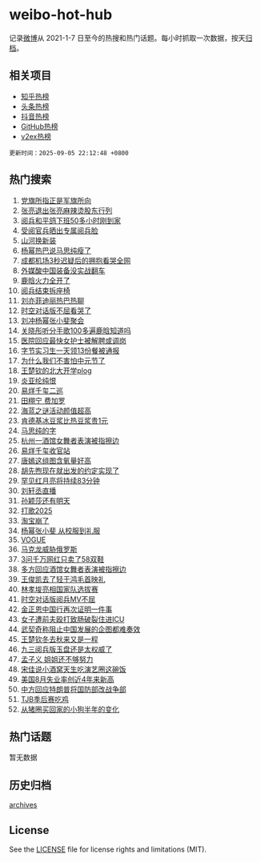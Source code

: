 # weibo-hot-hub

记录[微博](https://www.weibo.com)从 2021-1-7 日至今的热搜和热门话题。每小时抓取一次数据，按天[归档](archives)。

## 相关项目

- [知乎热榜](https://github.com/lonnyzhang423/zhihu-hot-hub)
- [头条热榜](https://github.com/lonnyzhang423/toutiao-hot-hub)
- [抖音热榜](https://github.com/lonnyzhang423/douyin-hot-hub)
- [GitHub热榜](https://github.com/lonnyzhang423/github-hot-hub)
- [v2ex热榜](https://github.com/lonnyzhang423/v2ex-hot-hub)


`更新时间：2025-09-05 22:12:48 +0800`

## 热门搜索

1. [党旗所指正是军旗所向](https://m.weibo.cn/search?containerid=100103type%3D1%26t%3D10%26q%3D%23%E5%85%9A%E6%97%97%E6%89%80%E6%8C%87%E6%AD%A3%E6%98%AF%E5%86%9B%E6%97%97%E6%89%80%E5%90%91%23&stream_entry_id=51&isnewpage=1&extparam=seat%3D1%26filter_type%3Drealtimehot%26stream_entry_id%3D51%26c_type%3D51%26pos%3D0%26q%3D%2523%25E5%2585%259A%25E6%2597%2597%25E6%2589%2580%25E6%258C%2587%25E6%25AD%25A3%25E6%2598%25AF%25E5%2586%259B%25E6%2597%2597%25E6%2589%2580%25E5%2590%2591%2523%26dgr%3D0%26cate%3D10103%26display_time%3D1757081567%26pre_seqid%3D17570815675050110790757)
1. [张亮退出张亮麻辣烫股东行列](https://m.weibo.cn/search?containerid=100103type%3D1%26t%3D10%26q%3D%23%E5%BC%A0%E4%BA%AE%E9%80%80%E5%87%BA%E5%BC%A0%E4%BA%AE%E9%BA%BB%E8%BE%A3%E7%83%AB%E8%82%A1%E4%B8%9C%E8%A1%8C%E5%88%97%23&stream_entry_id=31&isnewpage=1&extparam=seat%3D1%26stream_entry_id%3D31%26realpos%3D1%26flag%3D1%26lcate%3D5001%26filter_type%3Drealtimehot%26cate%3D5001%26c_type%3D31%26q%3D%2523%25E5%25BC%25A0%25E4%25BA%25AE%25E9%2580%2580%25E5%2587%25BA%25E5%25BC%25A0%25E4%25BA%25AE%25E9%25BA%25BB%25E8%25BE%25A3%25E7%2583%25AB%25E8%2582%25A1%25E4%25B8%259C%25E8%25A1%258C%25E5%2588%2597%2523%26pos%3D0%26dgr%3D0%26band_rank%3D1%26display_time%3D1757081567%26pre_seqid%3D17570815675050110790757)
1. [阅兵和平鸽下班50多小时刚到家](https://m.weibo.cn/search?containerid=100103type%3D1%26t%3D10%26q%3D%23%E9%98%85%E5%85%B5%E5%92%8C%E5%B9%B3%E9%B8%BD%E4%B8%8B%E7%8F%AD50%E5%A4%9A%E5%B0%8F%E6%97%B6%E5%88%9A%E5%88%B0%E5%AE%B6%23&stream_entry_id=31&isnewpage=1&extparam=seat%3D1%26stream_entry_id%3D31%26realpos%3D2%26flag%3D0%26lcate%3D5001%26filter_type%3Drealtimehot%26cate%3D5001%26c_type%3D31%26q%3D%2523%25E9%2598%2585%25E5%2585%25B5%25E5%2592%258C%25E5%25B9%25B3%25E9%25B8%25BD%25E4%25B8%258B%25E7%258F%25AD50%25E5%25A4%259A%25E5%25B0%258F%25E6%2597%25B6%25E5%2588%259A%25E5%2588%25B0%25E5%25AE%25B6%2523%26pos%3D1%26dgr%3D0%26band_rank%3D2%26display_time%3D1757081567%26pre_seqid%3D17570815675050110790757)
1. [受阅官兵晒出专属阅兵脸](https://m.weibo.cn/search?containerid=100103type%3D1%26t%3D10%26q%3D%23%E5%8F%97%E9%98%85%E5%AE%98%E5%85%B5%E6%99%92%E5%87%BA%E4%B8%93%E5%B1%9E%E9%98%85%E5%85%B5%E8%84%B8%23&stream_entry_id=31&isnewpage=1&extparam=seat%3D1%26stream_entry_id%3D31%26realpos%3D3%26flag%3D0%26lcate%3D5001%26filter_type%3Drealtimehot%26cate%3D5001%26c_type%3D31%26q%3D%2523%25E5%258F%2597%25E9%2598%2585%25E5%25AE%2598%25E5%2585%25B5%25E6%2599%2592%25E5%2587%25BA%25E4%25B8%2593%25E5%25B1%259E%25E9%2598%2585%25E5%2585%25B5%25E8%2584%25B8%2523%26pos%3D2%26dgr%3D0%26band_rank%3D3%26display_time%3D1757081567%26pre_seqid%3D17570815675050110790757)
1. [山河换新装](https://m.weibo.cn/search?containerid=100103type%3D1%26t%3D10%26q%3D%23%E5%B1%B1%E6%B2%B3%E6%8D%A2%E6%96%B0%E8%A3%85%23&stream_entry_id=31&isnewpage=1&extparam=seat%3D1%26adid%3D299779%26stream_entry_id%3D31%26is_ad_pos%3D1%26topic_ad%3D1%26lcate%3D5001%26filter_type%3Drealtimehot%26q%3D%2523%25E5%25B1%25B1%25E6%25B2%25B3%25E6%258D%25A2%25E6%2596%25B0%25E8%25A3%2585%2523%26c_type%3D31%26cate%3D5001%26pos%3D3%26dgr%3D0%26band_rank%3D4%26display_time%3D1757081567%26pre_seqid%3D17570815675050110790757)
1. [杨幂热巴说马思纯瘦了](https://m.weibo.cn/search?containerid=100103type%3D1%26t%3D10%26q%3D%23%E6%9D%A8%E5%B9%82%E7%83%AD%E5%B7%B4%E8%AF%B4%E9%A9%AC%E6%80%9D%E7%BA%AF%E7%98%A6%E4%BA%86%23&stream_entry_id=31&isnewpage=1&extparam=seat%3D1%26stream_entry_id%3D31%26realpos%3D4%26flag%3D2%26lcate%3D5001%26filter_type%3Drealtimehot%26cate%3D5001%26c_type%3D31%26q%3D%2523%25E6%259D%25A8%25E5%25B9%2582%25E7%2583%25AD%25E5%25B7%25B4%25E8%25AF%25B4%25E9%25A9%25AC%25E6%2580%259D%25E7%25BA%25AF%25E7%2598%25A6%25E4%25BA%2586%2523%26pos%3D4%26dgr%3D0%26band_rank%3D4%26display_time%3D1757081567%26pre_seqid%3D17570815675050110790757)
1. [成都机场3秒迟疑后的拥抱看哭全网](https://m.weibo.cn/search?containerid=100103type%3D1%26t%3D10%26q%3D%23%E6%88%90%E9%83%BD%E6%9C%BA%E5%9C%BA3%E7%A7%92%E8%BF%9F%E7%96%91%E5%90%8E%E7%9A%84%E6%8B%A5%E6%8A%B1%E7%9C%8B%E5%93%AD%E5%85%A8%E7%BD%91%23&stream_entry_id=31&isnewpage=1&extparam=seat%3D1%26stream_entry_id%3D31%26realpos%3D5%26flag%3D0%26lcate%3D5001%26filter_type%3Drealtimehot%26cate%3D5001%26c_type%3D31%26q%3D%2523%25E6%2588%2590%25E9%2583%25BD%25E6%259C%25BA%25E5%259C%25BA3%25E7%25A7%2592%25E8%25BF%259F%25E7%2596%2591%25E5%2590%258E%25E7%259A%2584%25E6%258B%25A5%25E6%258A%25B1%25E7%259C%258B%25E5%2593%25AD%25E5%2585%25A8%25E7%25BD%2591%2523%26pos%3D5%26dgr%3D0%26band_rank%3D5%26display_time%3D1757081567%26pre_seqid%3D17570815675050110790757)
1. [外媒酸中国装备没实战翻车](https://m.weibo.cn/search?containerid=100103type%3D1%26t%3D10%26q%3D%23%E5%A4%96%E5%AA%92%E9%85%B8%E4%B8%AD%E5%9B%BD%E8%A3%85%E5%A4%87%E6%B2%A1%E5%AE%9E%E6%88%98%E7%BF%BB%E8%BD%A6%23&stream_entry_id=31&isnewpage=1&extparam=seat%3D1%26stream_entry_id%3D31%26realpos%3D6%26flag%3D0%26lcate%3D5001%26filter_type%3Drealtimehot%26cate%3D5001%26c_type%3D31%26q%3D%2523%25E5%25A4%2596%25E5%25AA%2592%25E9%2585%25B8%25E4%25B8%25AD%25E5%259B%25BD%25E8%25A3%2585%25E5%25A4%2587%25E6%25B2%25A1%25E5%25AE%259E%25E6%2588%2598%25E7%25BF%25BB%25E8%25BD%25A6%2523%26pos%3D6%26dgr%3D0%26band_rank%3D6%26display_time%3D1757081567%26pre_seqid%3D17570815675050110790757)
1. [鹿晗火力全开了](https://m.weibo.cn/search?containerid=100103type%3D1%26t%3D10%26q%3D%E9%B9%BF%E6%99%97%E7%81%AB%E5%8A%9B%E5%85%A8%E5%BC%80%E4%BA%86&stream_entry_id=31&isnewpage=1&extparam=seat%3D1%26stream_entry_id%3D31%26realpos%3D7%26flag%3D1%26lcate%3D5001%26filter_type%3Drealtimehot%26cate%3D5001%26c_type%3D31%26q%3D%25E9%25B9%25BF%25E6%2599%2597%25E7%2581%25AB%25E5%258A%259B%25E5%2585%25A8%25E5%25BC%2580%25E4%25BA%2586%26pos%3D7%26dgr%3D0%26band_rank%3D7%26display_time%3D1757081567%26pre_seqid%3D17570815675050110790757)
1. [阅兵结束拆座椅](https://m.weibo.cn/search?containerid=100103type%3D1%26t%3D10%26q%3D%E9%98%85%E5%85%B5%E7%BB%93%E6%9D%9F%E6%8B%86%E5%BA%A7%E6%A4%85&stream_entry_id=31&isnewpage=1&extparam=seat%3D1%26stream_entry_id%3D31%26realpos%3D8%26flag%3D0%26lcate%3D5001%26filter_type%3Drealtimehot%26cate%3D5001%26c_type%3D31%26q%3D%25E9%2598%2585%25E5%2585%25B5%25E7%25BB%2593%25E6%259D%259F%25E6%258B%2586%25E5%25BA%25A7%25E6%25A4%2585%26pos%3D8%26dgr%3D0%26band_rank%3D8%26display_time%3D1757081567%26pre_seqid%3D17570815675050110790757)
1. [刘亦菲迪丽热巴热聊](https://m.weibo.cn/search?containerid=100103type%3D1%26t%3D10%26q%3D%23%E5%88%98%E4%BA%A6%E8%8F%B2%E8%BF%AA%E4%B8%BD%E7%83%AD%E5%B7%B4%E7%83%AD%E8%81%8A%23&stream_entry_id=31&isnewpage=1&extparam=seat%3D1%26stream_entry_id%3D31%26realpos%3D9%26flag%3D1%26lcate%3D5001%26filter_type%3Drealtimehot%26cate%3D5001%26c_type%3D31%26q%3D%2523%25E5%2588%2598%25E4%25BA%25A6%25E8%258F%25B2%25E8%25BF%25AA%25E4%25B8%25BD%25E7%2583%25AD%25E5%25B7%25B4%25E7%2583%25AD%25E8%2581%258A%2523%26pos%3D9%26dgr%3D0%26band_rank%3D9%26display_time%3D1757081567%26pre_seqid%3D17570815675050110790757)
1. [时空对话版不屈看哭了](https://m.weibo.cn/search?containerid=100103type%3D1%26t%3D10%26q%3D%23%E6%97%B6%E7%A9%BA%E5%AF%B9%E8%AF%9D%E7%89%88%E4%B8%8D%E5%B1%88%E7%9C%8B%E5%93%AD%E4%BA%86%23&stream_entry_id=31&isnewpage=1&extparam=seat%3D1%26stream_entry_id%3D31%26realpos%3D10%26flag%3D1%26lcate%3D5001%26filter_type%3Drealtimehot%26cate%3D5001%26c_type%3D31%26q%3D%2523%25E6%2597%25B6%25E7%25A9%25BA%25E5%25AF%25B9%25E8%25AF%259D%25E7%2589%2588%25E4%25B8%258D%25E5%25B1%2588%25E7%259C%258B%25E5%2593%25AD%25E4%25BA%2586%2523%26pos%3D10%26dgr%3D0%26band_rank%3D10%26display_time%3D1757081567%26pre_seqid%3D17570815675050110790757)
1. [刘冲杨幂张小斐聚会](https://m.weibo.cn/search?containerid=100103type%3D1%26t%3D10%26q%3D%23%E5%88%98%E5%86%B2%E6%9D%A8%E5%B9%82%E5%BC%A0%E5%B0%8F%E6%96%90%E8%81%9A%E4%BC%9A%23&stream_entry_id=31&isnewpage=1&extparam=seat%3D1%26stream_entry_id%3D31%26realpos%3D11%26flag%3D1%26lcate%3D5001%26filter_type%3Drealtimehot%26cate%3D5001%26c_type%3D31%26q%3D%2523%25E5%2588%2598%25E5%2586%25B2%25E6%259D%25A8%25E5%25B9%2582%25E5%25BC%25A0%25E5%25B0%258F%25E6%2596%2590%25E8%2581%259A%25E4%25BC%259A%2523%26pos%3D11%26dgr%3D0%26band_rank%3D11%26display_time%3D1757081567%26pre_seqid%3D17570815675050110790757)
1. [关晓彤听分手歌100多遍鹿晗知道吗](https://m.weibo.cn/search?containerid=100103type%3D1%26t%3D10%26q%3D%E5%85%B3%E6%99%93%E5%BD%A4%E5%90%AC%E5%88%86%E6%89%8B%E6%AD%8C100%E5%A4%9A%E9%81%8D%E9%B9%BF%E6%99%97%E7%9F%A5%E9%81%93%E5%90%97&stream_entry_id=31&isnewpage=1&extparam=seat%3D1%26stream_entry_id%3D31%26realpos%3D12%26flag%3D1%26lcate%3D5001%26filter_type%3Drealtimehot%26cate%3D5001%26c_type%3D31%26q%3D%25E5%2585%25B3%25E6%2599%2593%25E5%25BD%25A4%25E5%2590%25AC%25E5%2588%2586%25E6%2589%258B%25E6%25AD%258C100%25E5%25A4%259A%25E9%2581%258D%25E9%25B9%25BF%25E6%2599%2597%25E7%259F%25A5%25E9%2581%2593%25E5%2590%2597%26pos%3D12%26dgr%3D0%26band_rank%3D12%26display_time%3D1757081567%26pre_seqid%3D17570815675050110790757)
1. [医院回应最快女护士被解聘或调岗](https://m.weibo.cn/search?containerid=100103type%3D1%26t%3D10%26q%3D%23%E5%8C%BB%E9%99%A2%E5%9B%9E%E5%BA%94%E6%9C%80%E5%BF%AB%E5%A5%B3%E6%8A%A4%E5%A3%AB%E8%A2%AB%E8%A7%A3%E8%81%98%E6%88%96%E8%B0%83%E5%B2%97%23&stream_entry_id=31&isnewpage=1&extparam=seat%3D1%26stream_entry_id%3D31%26realpos%3D13%26flag%3D0%26lcate%3D5001%26filter_type%3Drealtimehot%26cate%3D5001%26c_type%3D31%26q%3D%2523%25E5%258C%25BB%25E9%2599%25A2%25E5%259B%259E%25E5%25BA%2594%25E6%259C%2580%25E5%25BF%25AB%25E5%25A5%25B3%25E6%258A%25A4%25E5%25A3%25AB%25E8%25A2%25AB%25E8%25A7%25A3%25E8%2581%2598%25E6%2588%2596%25E8%25B0%2583%25E5%25B2%2597%2523%26pos%3D13%26dgr%3D0%26band_rank%3D13%26display_time%3D1757081567%26pre_seqid%3D17570815675050110790757)
1. [字节实习生一天领13份餐被通报](https://m.weibo.cn/search?containerid=100103type%3D1%26t%3D10%26q%3D%23%E5%AD%97%E8%8A%82%E5%AE%9E%E4%B9%A0%E7%94%9F%E4%B8%80%E5%A4%A9%E9%A2%8613%E4%BB%BD%E9%A4%90%E8%A2%AB%E9%80%9A%E6%8A%A5%23&stream_entry_id=31&isnewpage=1&extparam=seat%3D1%26stream_entry_id%3D31%26realpos%3D14%26flag%3D0%26lcate%3D5001%26filter_type%3Drealtimehot%26cate%3D5001%26c_type%3D31%26q%3D%2523%25E5%25AD%2597%25E8%258A%2582%25E5%25AE%259E%25E4%25B9%25A0%25E7%2594%259F%25E4%25B8%2580%25E5%25A4%25A9%25E9%25A2%258613%25E4%25BB%25BD%25E9%25A4%2590%25E8%25A2%25AB%25E9%2580%259A%25E6%258A%25A5%2523%26pos%3D14%26dgr%3D0%26band_rank%3D14%26display_time%3D1757081567%26pre_seqid%3D17570815675050110790757)
1. [为什么我们不害怕中元节了](https://m.weibo.cn/search?containerid=100103type%3D1%26t%3D10%26q%3D%E4%B8%BA%E4%BB%80%E4%B9%88%E6%88%91%E4%BB%AC%E4%B8%8D%E5%AE%B3%E6%80%95%E4%B8%AD%E5%85%83%E8%8A%82%E4%BA%86&stream_entry_id=31&isnewpage=1&extparam=seat%3D1%26stream_entry_id%3D31%26realpos%3D15%26flag%3D0%26lcate%3D5001%26filter_type%3Drealtimehot%26cate%3D5001%26c_type%3D31%26q%3D%25E4%25B8%25BA%25E4%25BB%2580%25E4%25B9%2588%25E6%2588%2591%25E4%25BB%25AC%25E4%25B8%258D%25E5%25AE%25B3%25E6%2580%2595%25E4%25B8%25AD%25E5%2585%2583%25E8%258A%2582%25E4%25BA%2586%26pos%3D15%26dgr%3D0%26band_rank%3D15%26display_time%3D1757081567%26pre_seqid%3D17570815675050110790757)
1. [王楚钦的北大开学plog](https://m.weibo.cn/search?containerid=100103type%3D1%26t%3D10%26q%3D%E7%8E%8B%E6%A5%9A%E9%92%A6%E7%9A%84%E5%8C%97%E5%A4%A7%E5%BC%80%E5%AD%A6plog&stream_entry_id=31&isnewpage=1&extparam=seat%3D1%26stream_entry_id%3D31%26realpos%3D16%26flag%3D1%26lcate%3D5001%26filter_type%3Drealtimehot%26cate%3D5001%26c_type%3D31%26q%3D%25E7%258E%258B%25E6%25A5%259A%25E9%2592%25A6%25E7%259A%2584%25E5%258C%2597%25E5%25A4%25A7%25E5%25BC%2580%25E5%25AD%25A6plog%26pos%3D16%26dgr%3D0%26band_rank%3D16%26display_time%3D1757081567%26pre_seqid%3D17570815675050110790757)
1. [炎亚纶纯恨](https://m.weibo.cn/search?containerid=100103type%3D1%26t%3D10%26q%3D%E7%82%8E%E4%BA%9A%E7%BA%B6%E7%BA%AF%E6%81%A8&stream_entry_id=31&isnewpage=1&extparam=seat%3D1%26stream_entry_id%3D31%26realpos%3D17%26flag%3D0%26lcate%3D5001%26filter_type%3Drealtimehot%26cate%3D5001%26c_type%3D31%26q%3D%25E7%2582%258E%25E4%25BA%259A%25E7%25BA%25B6%25E7%25BA%25AF%25E6%2581%25A8%26pos%3D17%26dgr%3D0%26band_rank%3D17%26display_time%3D1757081567%26pre_seqid%3D17570815675050110790757)
1. [易烊千玺二巡](https://m.weibo.cn/search?containerid=100103type%3D1%26t%3D10%26q%3D%E6%98%93%E7%83%8A%E5%8D%83%E7%8E%BA%E4%BA%8C%E5%B7%A1&stream_entry_id=31&isnewpage=1&extparam=seat%3D1%26stream_entry_id%3D31%26realpos%3D18%26flag%3D1%26lcate%3D5001%26filter_type%3Drealtimehot%26cate%3D5001%26c_type%3D31%26q%3D%25E6%2598%2593%25E7%2583%258A%25E5%258D%2583%25E7%258E%25BA%25E4%25BA%258C%25E5%25B7%25A1%26pos%3D18%26dgr%3D0%26band_rank%3D18%26display_time%3D1757081567%26pre_seqid%3D17570815675050110790757)
1. [田栩宁 费加罗](https://m.weibo.cn/search?containerid=100103type%3D1%26t%3D10%26q%3D%E7%94%B0%E6%A0%A9%E5%AE%81+%E8%B4%B9%E5%8A%A0%E7%BD%97&stream_entry_id=31&isnewpage=1&extparam=seat%3D1%26stream_entry_id%3D31%26realpos%3D19%26flag%3D0%26lcate%3D5001%26filter_type%3Drealtimehot%26cate%3D5001%26c_type%3D31%26q%3D%25E7%2594%25B0%25E6%25A0%25A9%25E5%25AE%2581%2520%25E8%25B4%25B9%25E5%258A%25A0%25E7%25BD%2597%26pos%3D19%26dgr%3D0%26band_rank%3D19%26display_time%3D1757081567%26pre_seqid%3D17570815675050110790757)
1. [海蓝之谜活动颜值超高](https://m.weibo.cn/search?containerid=100103type%3D1%26t%3D10%26q%3D%23%E6%B5%B7%E8%93%9D%E4%B9%8B%E8%B0%9C%E6%B4%BB%E5%8A%A8%E9%A2%9C%E5%80%BC%E8%B6%85%E9%AB%98%23&stream_entry_id=31&isnewpage=1&extparam=seat%3D1%26stream_entry_id%3D31%26realpos%3D20%26flag%3D1%26lcate%3D5001%26filter_type%3Drealtimehot%26cate%3D5001%26c_type%3D31%26q%3D%2523%25E6%25B5%25B7%25E8%2593%259D%25E4%25B9%258B%25E8%25B0%259C%25E6%25B4%25BB%25E5%258A%25A8%25E9%25A2%259C%25E5%2580%25BC%25E8%25B6%2585%25E9%25AB%2598%2523%26pos%3D20%26dgr%3D0%26band_rank%3D20%26display_time%3D1757081567%26pre_seqid%3D17570815675050110790757)
1. [肯德基冰豆浆比热豆浆贵1元](https://m.weibo.cn/search?containerid=100103type%3D1%26t%3D10%26q%3D%E8%82%AF%E5%BE%B7%E5%9F%BA%E5%86%B0%E8%B1%86%E6%B5%86%E6%AF%94%E7%83%AD%E8%B1%86%E6%B5%86%E8%B4%B51%E5%85%83&stream_entry_id=31&isnewpage=1&extparam=seat%3D1%26stream_entry_id%3D31%26realpos%3D21%26flag%3D0%26lcate%3D5001%26filter_type%3Drealtimehot%26cate%3D5001%26c_type%3D31%26q%3D%25E8%2582%25AF%25E5%25BE%25B7%25E5%259F%25BA%25E5%2586%25B0%25E8%25B1%2586%25E6%25B5%2586%25E6%25AF%2594%25E7%2583%25AD%25E8%25B1%2586%25E6%25B5%2586%25E8%25B4%25B51%25E5%2585%2583%26pos%3D21%26dgr%3D0%26band_rank%3D21%26display_time%3D1757081567%26pre_seqid%3D17570815675050110790757)
1. [马思纯的字](https://m.weibo.cn/search?containerid=100103type%3D1%26t%3D10%26q%3D%23%E9%A9%AC%E6%80%9D%E7%BA%AF%E7%9A%84%E5%AD%97%23&stream_entry_id=31&isnewpage=1&extparam=seat%3D1%26stream_entry_id%3D31%26realpos%3D22%26flag%3D2%26lcate%3D5001%26filter_type%3Drealtimehot%26cate%3D5001%26c_type%3D31%26q%3D%2523%25E9%25A9%25AC%25E6%2580%259D%25E7%25BA%25AF%25E7%259A%2584%25E5%25AD%2597%2523%26pos%3D22%26dgr%3D0%26band_rank%3D22%26display_time%3D1757081567%26pre_seqid%3D17570815675050110790757)
1. [杭州一酒馆女舞者表演被指擦边](https://m.weibo.cn/search?containerid=100103type%3D1%26t%3D10%26q%3D%23%E6%9D%AD%E5%B7%9E%E4%B8%80%E9%85%92%E9%A6%86%E5%A5%B3%E8%88%9E%E8%80%85%E8%A1%A8%E6%BC%94%E8%A2%AB%E6%8C%87%E6%93%A6%E8%BE%B9%23&stream_entry_id=31&isnewpage=1&extparam=seat%3D1%26stream_entry_id%3D31%26realpos%3D23%26flag%3D1%26lcate%3D5001%26filter_type%3Drealtimehot%26cate%3D5001%26c_type%3D31%26q%3D%2523%25E6%259D%25AD%25E5%25B7%259E%25E4%25B8%2580%25E9%2585%2592%25E9%25A6%2586%25E5%25A5%25B3%25E8%2588%259E%25E8%2580%2585%25E8%25A1%25A8%25E6%25BC%2594%25E8%25A2%25AB%25E6%258C%2587%25E6%2593%25A6%25E8%25BE%25B9%2523%26pos%3D23%26dgr%3D0%26band_rank%3D23%26display_time%3D1757081567%26pre_seqid%3D17570815675050110790757)
1. [易烊千玺收官站](https://m.weibo.cn/search?containerid=100103type%3D1%26t%3D10%26q%3D%E6%98%93%E7%83%8A%E5%8D%83%E7%8E%BA%E6%94%B6%E5%AE%98%E7%AB%99&stream_entry_id=31&isnewpage=1&extparam=seat%3D1%26stream_entry_id%3D31%26realpos%3D24%26flag%3D1%26lcate%3D5001%26filter_type%3Drealtimehot%26cate%3D5001%26c_type%3D31%26q%3D%25E6%2598%2593%25E7%2583%258A%25E5%258D%2583%25E7%258E%25BA%25E6%2594%25B6%25E5%25AE%2598%25E7%25AB%2599%26pos%3D24%26dgr%3D0%26band_rank%3D24%26display_time%3D1757081567%26pre_seqid%3D17570815675050110790757)
1. [唐嫣这组图含氧量好高](https://m.weibo.cn/search?containerid=100103type%3D1%26t%3D10%26q%3D%E5%94%90%E5%AB%A3%E8%BF%99%E7%BB%84%E5%9B%BE%E5%90%AB%E6%B0%A7%E9%87%8F%E5%A5%BD%E9%AB%98&stream_entry_id=31&isnewpage=1&extparam=seat%3D1%26stream_entry_id%3D31%26realpos%3D25%26flag%3D0%26lcate%3D5001%26filter_type%3Drealtimehot%26cate%3D5001%26c_type%3D31%26q%3D%25E5%2594%2590%25E5%25AB%25A3%25E8%25BF%2599%25E7%25BB%2584%25E5%259B%25BE%25E5%2590%25AB%25E6%25B0%25A7%25E9%2587%258F%25E5%25A5%25BD%25E9%25AB%2598%26pos%3D25%26dgr%3D0%26band_rank%3D25%26display_time%3D1757081567%26pre_seqid%3D17570815675050110790757)
1. [胡先煦现在就出发的约定实现了](https://m.weibo.cn/search?containerid=100103type%3D1%26t%3D10%26q%3D%E8%83%A1%E5%85%88%E7%85%A6%E7%8E%B0%E5%9C%A8%E5%B0%B1%E5%87%BA%E5%8F%91%E7%9A%84%E7%BA%A6%E5%AE%9A%E5%AE%9E%E7%8E%B0%E4%BA%86&stream_entry_id=31&isnewpage=1&extparam=seat%3D1%26stream_entry_id%3D31%26realpos%3D26%26flag%3D1%26lcate%3D5001%26filter_type%3Drealtimehot%26cate%3D5001%26c_type%3D31%26q%3D%25E8%2583%25A1%25E5%2585%2588%25E7%2585%25A6%25E7%258E%25B0%25E5%259C%25A8%25E5%25B0%25B1%25E5%2587%25BA%25E5%258F%2591%25E7%259A%2584%25E7%25BA%25A6%25E5%25AE%259A%25E5%25AE%259E%25E7%258E%25B0%25E4%25BA%2586%26pos%3D26%26dgr%3D0%26band_rank%3D26%26display_time%3D1757081567%26pre_seqid%3D17570815675050110790757)
1. [罕见红月亮将持续83分钟](https://m.weibo.cn/search?containerid=100103type%3D1%26t%3D10%26q%3D%23%E7%BD%95%E8%A7%81%E7%BA%A2%E6%9C%88%E4%BA%AE%E5%B0%86%E6%8C%81%E7%BB%AD83%E5%88%86%E9%92%9F%23&stream_entry_id=31&isnewpage=1&extparam=seat%3D1%26stream_entry_id%3D31%26realpos%3D27%26flag%3D0%26lcate%3D5001%26filter_type%3Drealtimehot%26cate%3D5001%26c_type%3D31%26q%3D%2523%25E7%25BD%2595%25E8%25A7%2581%25E7%25BA%25A2%25E6%259C%2588%25E4%25BA%25AE%25E5%25B0%2586%25E6%258C%2581%25E7%25BB%25AD83%25E5%2588%2586%25E9%2592%259F%2523%26pos%3D27%26dgr%3D0%26band_rank%3D27%26display_time%3D1757081567%26pre_seqid%3D17570815675050110790757)
1. [刘轩丞直播](https://m.weibo.cn/search?containerid=100103type%3D1%26t%3D10%26q%3D%23%E5%88%98%E8%BD%A9%E4%B8%9E%E7%9B%B4%E6%92%AD%23&stream_entry_id=31&isnewpage=1&extparam=seat%3D1%26stream_entry_id%3D31%26realpos%3D28%26flag%3D0%26lcate%3D5001%26filter_type%3Drealtimehot%26cate%3D5001%26c_type%3D31%26q%3D%2523%25E5%2588%2598%25E8%25BD%25A9%25E4%25B8%259E%25E7%259B%25B4%25E6%2592%25AD%2523%26pos%3D28%26dgr%3D0%26band_rank%3D28%26display_time%3D1757081567%26pre_seqid%3D17570815675050110790757)
1. [孙颖莎还有明天](https://m.weibo.cn/search?containerid=100103type%3D1%26t%3D10%26q%3D%23%E5%AD%99%E9%A2%96%E8%8E%8E%E8%BF%98%E6%9C%89%E6%98%8E%E5%A4%A9%23&stream_entry_id=31&isnewpage=1&extparam=seat%3D1%26stream_entry_id%3D31%26realpos%3D29%26flag%3D1%26lcate%3D5001%26filter_type%3Drealtimehot%26cate%3D5001%26c_type%3D31%26q%3D%2523%25E5%25AD%2599%25E9%25A2%2596%25E8%258E%258E%25E8%25BF%2598%25E6%259C%2589%25E6%2598%258E%25E5%25A4%25A9%2523%26pos%3D29%26dgr%3D0%26band_rank%3D29%26display_time%3D1757081567%26pre_seqid%3D17570815675050110790757)
1. [打歌2025](https://m.weibo.cn/search?containerid=100103type%3D1%26t%3D10%26q%3D%E6%89%93%E6%AD%8C2025&stream_entry_id=31&isnewpage=1&extparam=seat%3D1%26stream_entry_id%3D31%26realpos%3D30%26flag%3D1%26lcate%3D5001%26filter_type%3Drealtimehot%26cate%3D5001%26c_type%3D31%26q%3D%25E6%2589%2593%25E6%25AD%258C2025%26pos%3D30%26dgr%3D0%26band_rank%3D30%26display_time%3D1757081567%26pre_seqid%3D17570815675050110790757)
1. [淘宝崩了](https://m.weibo.cn/search?containerid=100103type%3D1%26t%3D10%26q%3D%E6%B7%98%E5%AE%9D%E5%B4%A9%E4%BA%86&stream_entry_id=31&isnewpage=1&extparam=seat%3D1%26stream_entry_id%3D31%26realpos%3D31%26flag%3D1%26lcate%3D5001%26filter_type%3Drealtimehot%26cate%3D5001%26c_type%3D31%26q%3D%25E6%25B7%2598%25E5%25AE%259D%25E5%25B4%25A9%25E4%25BA%2586%26pos%3D31%26dgr%3D0%26band_rank%3D31%26display_time%3D1757081567%26pre_seqid%3D17570815675050110790757)
1. [杨幂张小斐 从校服到礼服](https://m.weibo.cn/search?containerid=100103type%3D1%26t%3D10%26q%3D%E6%9D%A8%E5%B9%82%E5%BC%A0%E5%B0%8F%E6%96%90+%E4%BB%8E%E6%A0%A1%E6%9C%8D%E5%88%B0%E7%A4%BC%E6%9C%8D&stream_entry_id=31&isnewpage=1&extparam=seat%3D1%26stream_entry_id%3D31%26realpos%3D32%26flag%3D0%26lcate%3D5001%26filter_type%3Drealtimehot%26cate%3D5001%26c_type%3D31%26q%3D%25E6%259D%25A8%25E5%25B9%2582%25E5%25BC%25A0%25E5%25B0%258F%25E6%2596%2590%2520%25E4%25BB%258E%25E6%25A0%25A1%25E6%259C%258D%25E5%2588%25B0%25E7%25A4%25BC%25E6%259C%258D%26pos%3D32%26dgr%3D0%26band_rank%3D32%26display_time%3D1757081567%26pre_seqid%3D17570815675050110790757)
1. [VOGUE](https://m.weibo.cn/search?containerid=100103type%3D1%26t%3D10%26q%3DVOGUE&stream_entry_id=31&isnewpage=1&extparam=seat%3D1%26stream_entry_id%3D31%26realpos%3D33%26flag%3D0%26lcate%3D5001%26filter_type%3Drealtimehot%26cate%3D5001%26c_type%3D31%26q%3DVOGUE%26pos%3D33%26dgr%3D0%26band_rank%3D33%26display_time%3D1757081567%26pre_seqid%3D17570815675050110790757)
1. [马克龙威胁俄罗斯](https://m.weibo.cn/search?containerid=100103type%3D1%26t%3D10%26q%3D%E9%A9%AC%E5%85%8B%E9%BE%99%E5%A8%81%E8%83%81%E4%BF%84%E7%BD%97%E6%96%AF&stream_entry_id=31&isnewpage=1&extparam=seat%3D1%26stream_entry_id%3D31%26realpos%3D34%26flag%3D0%26lcate%3D5001%26filter_type%3Drealtimehot%26cate%3D5001%26c_type%3D31%26q%3D%25E9%25A9%25AC%25E5%2585%258B%25E9%25BE%2599%25E5%25A8%2581%25E8%2583%2581%25E4%25BF%2584%25E7%25BD%2597%25E6%2596%25AF%26pos%3D34%26dgr%3D0%26band_rank%3D34%26display_time%3D1757081567%26pre_seqid%3D17570815675050110790757)
1. [3问千万网红只卖了58双鞋](https://m.weibo.cn/search?containerid=100103type%3D1%26t%3D10%26q%3D%233%E9%97%AE%E5%8D%83%E4%B8%87%E7%BD%91%E7%BA%A2%E5%8F%AA%E5%8D%96%E4%BA%8658%E5%8F%8C%E9%9E%8B%23&stream_entry_id=31&isnewpage=1&extparam=seat%3D1%26stream_entry_id%3D31%26realpos%3D35%26flag%3D1%26lcate%3D5001%26filter_type%3Drealtimehot%26cate%3D5001%26c_type%3D31%26q%3D%25233%25E9%2597%25AE%25E5%258D%2583%25E4%25B8%2587%25E7%25BD%2591%25E7%25BA%25A2%25E5%258F%25AA%25E5%258D%2596%25E4%25BA%258658%25E5%258F%258C%25E9%259E%258B%2523%26pos%3D35%26dgr%3D0%26band_rank%3D35%26display_time%3D1757081567%26pre_seqid%3D17570815675050110790757)
1. [多方回应酒馆女舞者表演被指擦边](https://m.weibo.cn/search?containerid=100103type%3D1%26t%3D10%26q%3D%23%E5%A4%9A%E6%96%B9%E5%9B%9E%E5%BA%94%E9%85%92%E9%A6%86%E5%A5%B3%E8%88%9E%E8%80%85%E8%A1%A8%E6%BC%94%E8%A2%AB%E6%8C%87%E6%93%A6%E8%BE%B9%23&stream_entry_id=31&isnewpage=1&extparam=seat%3D1%26stream_entry_id%3D31%26realpos%3D36%26flag%3D0%26lcate%3D5001%26filter_type%3Drealtimehot%26cate%3D5001%26c_type%3D31%26q%3D%2523%25E5%25A4%259A%25E6%2596%25B9%25E5%259B%259E%25E5%25BA%2594%25E9%2585%2592%25E9%25A6%2586%25E5%25A5%25B3%25E8%2588%259E%25E8%2580%2585%25E8%25A1%25A8%25E6%25BC%2594%25E8%25A2%25AB%25E6%258C%2587%25E6%2593%25A6%25E8%25BE%25B9%2523%26pos%3D36%26dgr%3D0%26band_rank%3D36%26display_time%3D1757081567%26pre_seqid%3D17570815675050110790757)
1. [王俊凯去了轻于鸿毛首映礼](https://m.weibo.cn/search?containerid=100103type%3D1%26t%3D10%26q%3D%23%E7%8E%8B%E4%BF%8A%E5%87%AF%E5%8E%BB%E4%BA%86%E8%BD%BB%E4%BA%8E%E9%B8%BF%E6%AF%9B%E9%A6%96%E6%98%A0%E7%A4%BC%23&stream_entry_id=31&isnewpage=1&extparam=seat%3D1%26stream_entry_id%3D31%26realpos%3D37%26flag%3D0%26lcate%3D5001%26filter_type%3Drealtimehot%26cate%3D5001%26c_type%3D31%26q%3D%2523%25E7%258E%258B%25E4%25BF%258A%25E5%2587%25AF%25E5%258E%25BB%25E4%25BA%2586%25E8%25BD%25BB%25E4%25BA%258E%25E9%25B8%25BF%25E6%25AF%259B%25E9%25A6%2596%25E6%2598%25A0%25E7%25A4%25BC%2523%26pos%3D37%26dgr%3D0%26band_rank%3D37%26display_time%3D1757081567%26pre_seqid%3D17570815675050110790757)
1. [林孝埈亮相国家队选拔赛](https://m.weibo.cn/search?containerid=100103type%3D1%26t%3D10%26q%3D%23%E6%9E%97%E5%AD%9D%E5%9F%88%E4%BA%AE%E7%9B%B8%E5%9B%BD%E5%AE%B6%E9%98%9F%E9%80%89%E6%8B%94%E8%B5%9B%23&stream_entry_id=31&isnewpage=1&extparam=seat%3D1%26stream_entry_id%3D31%26realpos%3D38%26flag%3D1%26lcate%3D5001%26filter_type%3Drealtimehot%26cate%3D5001%26c_type%3D31%26q%3D%2523%25E6%259E%2597%25E5%25AD%259D%25E5%259F%2588%25E4%25BA%25AE%25E7%259B%25B8%25E5%259B%25BD%25E5%25AE%25B6%25E9%2598%259F%25E9%2580%2589%25E6%258B%2594%25E8%25B5%259B%2523%26pos%3D38%26dgr%3D0%26band_rank%3D38%26display_time%3D1757081567%26pre_seqid%3D17570815675050110790757)
1. [时空对话版阅兵MV不屈](https://m.weibo.cn/search?containerid=100103type%3D1%26t%3D10%26q%3D%23%E6%97%B6%E7%A9%BA%E5%AF%B9%E8%AF%9D%E7%89%88%E9%98%85%E5%85%B5MV%E4%B8%8D%E5%B1%88%23&stream_entry_id=31&isnewpage=1&extparam=seat%3D1%26stream_entry_id%3D31%26realpos%3D39%26flag%3D1%26lcate%3D5001%26filter_type%3Drealtimehot%26cate%3D5001%26c_type%3D31%26q%3D%2523%25E6%2597%25B6%25E7%25A9%25BA%25E5%25AF%25B9%25E8%25AF%259D%25E7%2589%2588%25E9%2598%2585%25E5%2585%25B5MV%25E4%25B8%258D%25E5%25B1%2588%2523%26pos%3D39%26dgr%3D0%26band_rank%3D39%26display_time%3D1757081567%26pre_seqid%3D17570815675050110790757)
1. [金正恩中国行再次证明一件事](https://m.weibo.cn/search?containerid=100103type%3D1%26t%3D10%26q%3D%23%E9%87%91%E6%AD%A3%E6%81%A9%E4%B8%AD%E5%9B%BD%E8%A1%8C%E5%86%8D%E6%AC%A1%E8%AF%81%E6%98%8E%E4%B8%80%E4%BB%B6%E4%BA%8B%23&stream_entry_id=31&isnewpage=1&extparam=seat%3D1%26stream_entry_id%3D31%26realpos%3D40%26flag%3D1%26lcate%3D5001%26filter_type%3Drealtimehot%26cate%3D5001%26c_type%3D31%26q%3D%2523%25E9%2587%2591%25E6%25AD%25A3%25E6%2581%25A9%25E4%25B8%25AD%25E5%259B%25BD%25E8%25A1%258C%25E5%2586%258D%25E6%25AC%25A1%25E8%25AF%2581%25E6%2598%258E%25E4%25B8%2580%25E4%25BB%25B6%25E4%25BA%258B%2523%26pos%3D40%26dgr%3D0%26band_rank%3D40%26display_time%3D1757081567%26pre_seqid%3D17570815675050110790757)
1. [女子遭前夫殴打致肠破裂住进ICU](https://m.weibo.cn/search?containerid=100103type%3D1%26t%3D10%26q%3D%23%E5%A5%B3%E5%AD%90%E9%81%AD%E5%89%8D%E5%A4%AB%E6%AE%B4%E6%89%93%E8%87%B4%E8%82%A0%E7%A0%B4%E8%A3%82%E4%BD%8F%E8%BF%9BICU%23&stream_entry_id=31&isnewpage=1&extparam=seat%3D1%26stream_entry_id%3D31%26realpos%3D41%26flag%3D0%26lcate%3D5001%26filter_type%3Drealtimehot%26cate%3D5001%26c_type%3D31%26q%3D%2523%25E5%25A5%25B3%25E5%25AD%2590%25E9%2581%25AD%25E5%2589%258D%25E5%25A4%25AB%25E6%25AE%25B4%25E6%2589%2593%25E8%2587%25B4%25E8%2582%25A0%25E7%25A0%25B4%25E8%25A3%2582%25E4%25BD%258F%25E8%25BF%259BICU%2523%26pos%3D41%26dgr%3D0%26band_rank%3D41%26display_time%3D1757081567%26pre_seqid%3D17570815675050110790757)
1. [武契奇称阻止中国发展的企图都难奏效](https://m.weibo.cn/search?containerid=100103type%3D1%26t%3D10%26q%3D%23%E6%AD%A6%E5%A5%91%E5%A5%87%E7%A7%B0%E9%98%BB%E6%AD%A2%E4%B8%AD%E5%9B%BD%E5%8F%91%E5%B1%95%E7%9A%84%E4%BC%81%E5%9B%BE%E9%83%BD%E9%9A%BE%E5%A5%8F%E6%95%88%23&stream_entry_id=31&isnewpage=1&extparam=seat%3D1%26stream_entry_id%3D31%26realpos%3D42%26flag%3D1%26lcate%3D5001%26filter_type%3Drealtimehot%26cate%3D5001%26c_type%3D31%26q%3D%2523%25E6%25AD%25A6%25E5%25A5%2591%25E5%25A5%2587%25E7%25A7%25B0%25E9%2598%25BB%25E6%25AD%25A2%25E4%25B8%25AD%25E5%259B%25BD%25E5%258F%2591%25E5%25B1%2595%25E7%259A%2584%25E4%25BC%2581%25E5%259B%25BE%25E9%2583%25BD%25E9%259A%25BE%25E5%25A5%258F%25E6%2595%2588%2523%26pos%3D42%26dgr%3D0%26band_rank%3D42%26display_time%3D1757081567%26pre_seqid%3D17570815675050110790757)
1. [王楚钦冬去秋来又是一程](https://m.weibo.cn/search?containerid=100103type%3D1%26t%3D10%26q%3D%23%E7%8E%8B%E6%A5%9A%E9%92%A6%E5%86%AC%E5%8E%BB%E7%A7%8B%E6%9D%A5%E5%8F%88%E6%98%AF%E4%B8%80%E7%A8%8B%23&stream_entry_id=31&isnewpage=1&extparam=seat%3D1%26stream_entry_id%3D31%26realpos%3D43%26flag%3D1%26lcate%3D5001%26filter_type%3Drealtimehot%26cate%3D5001%26c_type%3D31%26q%3D%2523%25E7%258E%258B%25E6%25A5%259A%25E9%2592%25A6%25E5%2586%25AC%25E5%258E%25BB%25E7%25A7%258B%25E6%259D%25A5%25E5%258F%2588%25E6%2598%25AF%25E4%25B8%2580%25E7%25A8%258B%2523%26pos%3D43%26dgr%3D0%26band_rank%3D43%26display_time%3D1757081567%26pre_seqid%3D17570815675050110790757)
1. [九三阅兵版玉盘还是太权威了](https://m.weibo.cn/search?containerid=100103type%3D1%26t%3D10%26q%3D%23%E4%B9%9D%E4%B8%89%E9%98%85%E5%85%B5%E7%89%88%E7%8E%89%E7%9B%98%E8%BF%98%E6%98%AF%E5%A4%AA%E6%9D%83%E5%A8%81%E4%BA%86%23&stream_entry_id=31&isnewpage=1&extparam=seat%3D1%26stream_entry_id%3D31%26realpos%3D44%26flag%3D1%26lcate%3D5001%26filter_type%3Drealtimehot%26cate%3D5001%26c_type%3D31%26q%3D%2523%25E4%25B9%259D%25E4%25B8%2589%25E9%2598%2585%25E5%2585%25B5%25E7%2589%2588%25E7%258E%2589%25E7%259B%2598%25E8%25BF%2598%25E6%2598%25AF%25E5%25A4%25AA%25E6%259D%2583%25E5%25A8%2581%25E4%25BA%2586%2523%26pos%3D44%26dgr%3D0%26band_rank%3D44%26display_time%3D1757081567%26pre_seqid%3D17570815675050110790757)
1. [孟子义 姐姐还不够努力](https://m.weibo.cn/search?containerid=100103type%3D1%26t%3D10%26q%3D%E5%AD%9F%E5%AD%90%E4%B9%89+%E5%A7%90%E5%A7%90%E8%BF%98%E4%B8%8D%E5%A4%9F%E5%8A%AA%E5%8A%9B&stream_entry_id=31&isnewpage=1&extparam=seat%3D1%26stream_entry_id%3D31%26realpos%3D45%26flag%3D1%26lcate%3D5001%26filter_type%3Drealtimehot%26cate%3D5001%26c_type%3D31%26q%3D%25E5%25AD%259F%25E5%25AD%2590%25E4%25B9%2589%2520%25E5%25A7%2590%25E5%25A7%2590%25E8%25BF%2598%25E4%25B8%258D%25E5%25A4%259F%25E5%258A%25AA%25E5%258A%259B%26pos%3D45%26dgr%3D0%26band_rank%3D45%26display_time%3D1757081567%26pre_seqid%3D17570815675050110790757)
1. [宋佳说小酒窝天生吃演艺圈这碗饭](https://m.weibo.cn/search?containerid=100103type%3D1%26t%3D10%26q%3D%23%E5%AE%8B%E4%BD%B3%E8%AF%B4%E5%B0%8F%E9%85%92%E7%AA%9D%E5%A4%A9%E7%94%9F%E5%90%83%E6%BC%94%E8%89%BA%E5%9C%88%E8%BF%99%E7%A2%97%E9%A5%AD%23&stream_entry_id=31&isnewpage=1&extparam=seat%3D1%26stream_entry_id%3D31%26realpos%3D46%26flag%3D0%26lcate%3D5001%26filter_type%3Drealtimehot%26cate%3D5001%26c_type%3D31%26q%3D%2523%25E5%25AE%258B%25E4%25BD%25B3%25E8%25AF%25B4%25E5%25B0%258F%25E9%2585%2592%25E7%25AA%259D%25E5%25A4%25A9%25E7%2594%259F%25E5%2590%2583%25E6%25BC%2594%25E8%2589%25BA%25E5%259C%2588%25E8%25BF%2599%25E7%25A2%2597%25E9%25A5%25AD%2523%26pos%3D46%26dgr%3D0%26band_rank%3D46%26display_time%3D1757081567%26pre_seqid%3D17570815675050110790757)
1. [美国8月失业率创近4年来新高](https://m.weibo.cn/search?containerid=100103type%3D1%26t%3D10%26q%3D%23%E7%BE%8E%E5%9B%BD8%E6%9C%88%E5%A4%B1%E4%B8%9A%E7%8E%87%E5%88%9B%E8%BF%914%E5%B9%B4%E6%9D%A5%E6%96%B0%E9%AB%98%23&stream_entry_id=31&isnewpage=1&extparam=seat%3D1%26stream_entry_id%3D31%26realpos%3D47%26flag%3D1%26lcate%3D5001%26filter_type%3Drealtimehot%26cate%3D5001%26c_type%3D31%26q%3D%2523%25E7%25BE%258E%25E5%259B%25BD8%25E6%259C%2588%25E5%25A4%25B1%25E4%25B8%259A%25E7%258E%2587%25E5%2588%259B%25E8%25BF%25914%25E5%25B9%25B4%25E6%259D%25A5%25E6%2596%25B0%25E9%25AB%2598%2523%26pos%3D47%26dgr%3D0%26band_rank%3D47%26display_time%3D1757081567%26pre_seqid%3D17570815675050110790757)
1. [中方回应特朗普将国防部改战争部](https://m.weibo.cn/search?containerid=100103type%3D1%26t%3D10%26q%3D%23%E4%B8%AD%E6%96%B9%E5%9B%9E%E5%BA%94%E7%89%B9%E6%9C%97%E6%99%AE%E5%B0%86%E5%9B%BD%E9%98%B2%E9%83%A8%E6%94%B9%E6%88%98%E4%BA%89%E9%83%A8%23&stream_entry_id=31&isnewpage=1&extparam=seat%3D1%26stream_entry_id%3D31%26realpos%3D48%26flag%3D0%26lcate%3D5001%26filter_type%3Drealtimehot%26cate%3D5001%26c_type%3D31%26q%3D%2523%25E4%25B8%25AD%25E6%2596%25B9%25E5%259B%259E%25E5%25BA%2594%25E7%2589%25B9%25E6%259C%2597%25E6%2599%25AE%25E5%25B0%2586%25E5%259B%25BD%25E9%2598%25B2%25E9%2583%25A8%25E6%2594%25B9%25E6%2588%2598%25E4%25BA%2589%25E9%2583%25A8%2523%26pos%3D48%26dgr%3D0%26band_rank%3D48%26display_time%3D1757081567%26pre_seqid%3D17570815675050110790757)
1. [TJB季后赛吃鸡](https://m.weibo.cn/search?containerid=100103type%3D1%26t%3D10%26q%3D%23TJB%E5%AD%A3%E5%90%8E%E8%B5%9B%E5%90%83%E9%B8%A1%23&stream_entry_id=31&isnewpage=1&extparam=seat%3D1%26stream_entry_id%3D31%26realpos%3D49%26flag%3D1%26lcate%3D5001%26filter_type%3Drealtimehot%26cate%3D5001%26c_type%3D31%26q%3D%2523TJB%25E5%25AD%25A3%25E5%2590%258E%25E8%25B5%259B%25E5%2590%2583%25E9%25B8%25A1%2523%26pos%3D49%26dgr%3D0%26band_rank%3D49%26display_time%3D1757081567%26pre_seqid%3D17570815675050110790757)
1. [从猪圈买回家的小狗半年的变化](https://m.weibo.cn/search?containerid=100103type%3D1%26t%3D10%26q%3D%E4%BB%8E%E7%8C%AA%E5%9C%88%E4%B9%B0%E5%9B%9E%E5%AE%B6%E7%9A%84%E5%B0%8F%E7%8B%97%E5%8D%8A%E5%B9%B4%E7%9A%84%E5%8F%98%E5%8C%96&stream_entry_id=31&isnewpage=1&extparam=seat%3D1%26stream_entry_id%3D31%26realpos%3D50%26flag%3D1%26lcate%3D5001%26filter_type%3Drealtimehot%26cate%3D5001%26c_type%3D31%26q%3D%25E4%25BB%258E%25E7%258C%25AA%25E5%259C%2588%25E4%25B9%25B0%25E5%259B%259E%25E5%25AE%25B6%25E7%259A%2584%25E5%25B0%258F%25E7%258B%2597%25E5%258D%258A%25E5%25B9%25B4%25E7%259A%2584%25E5%258F%2598%25E5%258C%2596%26pos%3D50%26dgr%3D0%26band_rank%3D50%26display_time%3D1757081567%26pre_seqid%3D17570815675050110790757)

## 热门话题

暂无数据

## 历史归档

[archives](archives)

## License

See the [LICENSE](LICENSE) file for license rights and limitations (MIT).
